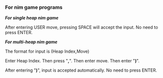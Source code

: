 ### For nim game programs

***For single heap nim game***

After entering USER move, pressing SPACE will accept the input. No need to press ENTER.

***For multi-heap nim game***

The format for input is (Heap Index,Move)

Enter Heap Index. Then press "**,**". Then enter move. Then enter "**)**".

After entering "**)**", input is accepted automatically. No need to press ENTER.
